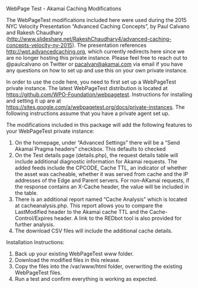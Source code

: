 WebPage Test  - Akamai Caching Modifications

The WebPageTest modifications included here were used during the 2015 NYC Velocity Presentation  “Advanced Caching Concepts”, by Paul Calvano and Rakesh Chaudhary (http://www.slideshare.net/RakeshChaudhary4/advanced-caching-concepts-velocity-ny-2015).   The presentation references http://wpt.advancedcaching.org, which currently redirects here since we are no longer hosting this private instance.  Please feel free to reach out to @paulcalvano on Twitter or pacalvan@akamai.com via email if you have any questions on how to set up and use this on your own private instance.

In order to use the code here, you need to first set up a WebPageTest private instance.   The latest WebPageTest distribution is located at https://github.com/WPO-Foundation/webpagetest.  Instructions for installing and setting it up are at https://sites.google.com/a/webpagetest.org/docs/private-instances.    The following instructions assume that you have a private agent set up.

The modifications included in this package will add the following features to your WebPageTest private instance:

1. On the homepage, under “Advanced Settings” there will be a “Send Akamai Pragma headers” checkbox.   This defaults to checked
2. On the Test details page (details.php), the request details table will include additional diagnostic information for Akamai requests.   The added feeds include the CPCODE, Cache TTL, an indicator of whether the asset was cacheable, whether it was served from cache and the IP addresses of the Edge and Parent servers.   For non-AKamai requests, if the response contains an X-Cache header, the value will be included in the table.
3. There is an additional report named “Cache Analysis” which is located at cacheanalysis.php.   This report allows you to compare the LastModified header to the Akamai cache TTL and the Cache-Control/Expires header.   A link to the REDbot tool is also provided for further analysis.
4. The download CSV files will include the additional cache details.


Installation Instructions:

1. Back up your existing WebPageTest www folder.
2. Download the modified files in this release.
3. Copy the files into the /var/www/html folder, overwriting the existing WebPageTest files.
4. Run a test and confirm everything is working as expected.




